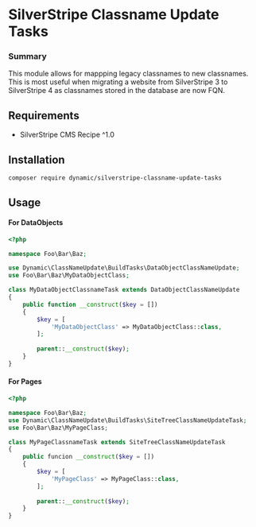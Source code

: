 # SilverStripe Classname Update Tasks

### Summary
This module allows for mappping legacy classnames to new classnames. This is most useful when migrating a website from SilverStripe 3 to SilverStripe 4 as classnames stored in the database are now FQN.

## Requirements

* SilverStripe CMS Recipe ^1.0

## Installation

`composer require dynamic/silverstripe-classname-update-tasks`

## Usage

#### For DataObjects
```php
<?php

namespace Foo\Bar\Baz;

use Dynamic\ClassNameUpdate\BuildTasks\DataObjectClassNameUpdate;
use Foo\Bar\Baz\MyDataObjectClass;

class MyDataObjectClassnameTask extends DataObjectClassNameUpdate
{
    public function __construct($key = [])
    {
        $key = [
            'MyDataObjectClass' => MyDataObjectClass::class,
        ];
        
        parent::__construct($key);
    }
}
```

#### For Pages
```php
<?php

namespace Foo\Bar\Baz;
use Dynamic\ClassNameUpdate\BuildTasks\SiteTreeClassNameUpdateTask;
use Foo\Bar\Baz\MyPageClass;

class MyPageClassnameTask extends SiteTreeClassNameUpdateTask
{
    public funcion __construct($key = [])
    {
        $key = [
            'MyPageClass' => MyPageClass::class,
        ];
        
        parent::__construct($key);
    }
}
```